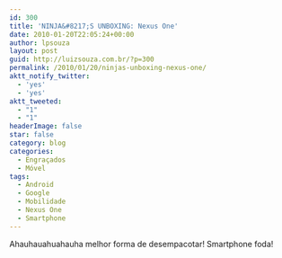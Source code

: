 ```yaml
---
id: 300
title: 'NINJA&#8217;S UNBOXING: Nexus One'
date: 2010-01-20T22:05:24+00:00
author: lpsouza
layout: post
guid: http://luizsouza.com.br/?p=300
permalink: /2010/01/20/ninjas-unboxing-nexus-one/
aktt_notify_twitter:
  - 'yes'
  - 'yes'
aktt_tweeted:
  - "1"
  - "1"
headerImage: false
star: false
category: blog
categories:
  - Engraçados
  - Móvel
tags:
  - Android
  - Google
  - Mobilidade
  - Nexus One
  - Smartphone
---
```

Ahauhauahuahauha melhor forma de desempacotar! Smartphone foda!